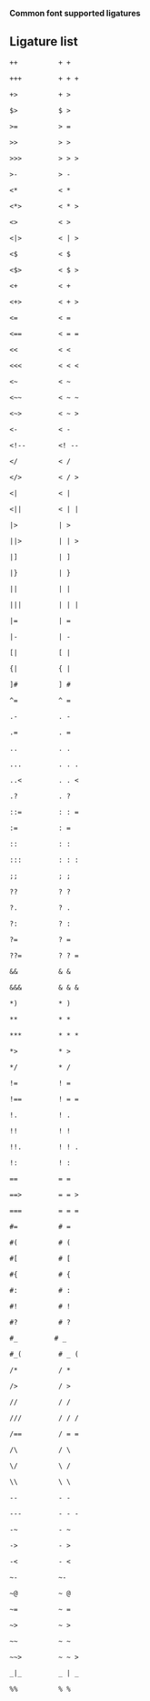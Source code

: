 **Common font supported ligatures**

## Ligature list

    ++          + +

    +++         + + +

    +>          + >

    $>          $ >

    >=          > =

    >>          > >

    >>>         > > >

    >-          > -

    <*          < *

    <*>         < * >

    <>          < >

    <|>         < | >

    <$          < $

    <$>         < $ >

    <+          < +

    <+>         < + >

    <=          < =

    <==         < = =

    <<          < <

    <<<         < < <

    <~          < ~

    <~~         < ~ ~

    <~>         < ~ >

    <-          < -

    <!--        <! --

    </          < /

    </>         < / >

    <|          < |

    <||         < | |

    |>          | >

    ||>         | | >

    |]          | ]

    |}          | }

    ||          | |

    |||         | | |

    |=          | =

    |-          | -

    [|          [ |

    {|          { |

    ]#          ] #

    ^=          ^ =

    .-          . -

    .=          . =

    ..          . .

    ...         . . .

    ..<         . . <

    .?          . ?

    ::=         : : =

    :=          : =

    ::          : :

    :::         : : :

    ;;          ; ;

    ??          ? ?

    ?.          ? .

    ?:          ? :

    ?=          ? =

    ??=         ? ? =

    &&          & &

    &&&         & & &

    *)          * )

    **          * *

    ***         * * *

    *>          * >

    */          * /

    !=          ! =

    !==         ! = =

    !.          ! .

    !!          ! !

    !!.         ! ! .

    !:          ! :

    ==          = =

    ==>         = = >

    ===         = = =

    #=          # =

    #(          # (

    #[          # [

    #{          # {

    #:          # :

    #!          # !

    #?          # ?

    #_         # _

    #_(         # _ (

    /*          / *

    />          / >

    //          / /

    ///         / / /

    /==         / = =

    /\          / \

    \/          \ /

    \\          \ \

    --          - -

    ---         - - -

    -~          - ~

    ->          - >

    -<          - <

    ~-          ~-

    ~@          ~ @

    ~=          ~ =

    ~>          ~ >

    ~~          ~ ~

    ~~>         ~ ~ >

    _|_         _ | _

    %%          % %
